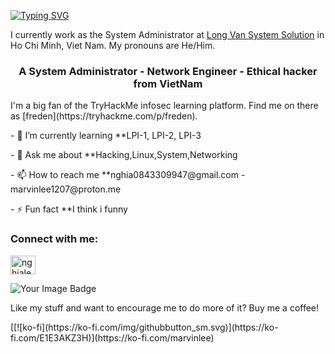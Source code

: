 [![Typing SVG](https://readme-typing-svg.herokuapp.com?font=courier+new&color=0BF700&lines=Hello!+My+name+is+Nghia!;A.K.A+Marvin+or+Freden_nz)](https://git.io/typing-svg)

I currently work as the System Administrator at [Long Van System Solution](https://www.nghiale.pro/) in Ho Chi Minh, Viet Nam. My pronouns are He/Him.
<h3 align="center">A System Administrator - Network Engineer - Ethical hacker from VietNam</h3>
I'm a big fan of the TryHackMe infosec learning platform. Find me on there as [freden](https://tryhackme.com/p/freden).
<p>- 🌱 I’m currently learning **LPI-1, LPI-2, LPI-3</p>
<p>- 💬 Ask me about **Hacking,Linux,System,Networking</p>
<p>- 📫 How to reach me **nghia0843309947@gmail.com - marvinlee1207@proton.me</p>
<p>- ⚡ Fun fact **I think i funny</p>
<h3 align="left">Connect with me:</h3>
<p align="left">
<p><a href="https://linkedin.com/in/nghiale1207" target="blank"><img align="center" src="https://raw.githubusercontent.com/rahuldkjain/github-profile-readme-generator/master/src/images/icons/Social/linked-in-alt.svg" alt="nghiale1207" height="30" width="40" /></a></p>
<img src="https://tryhackme-badges.s3.amazonaws.com/freden.png" alt="Your Image Badge" />
<p>Like my stuff and want to encourage me to do more of it? Buy me a coffee!</p> 
[[![ko-fi](https://ko-fi.com/img/githubbutton_sm.svg)](https://ko-fi.com/E1E3AKZ3H)](https://ko-fi.com/marvinlee)



